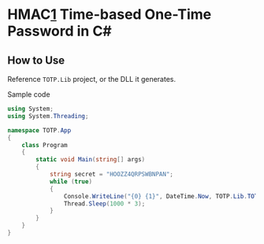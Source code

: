 # HMAC[1] Time-based One-Time Password in C#

## How to Use
Reference `TOTP.Lib` project, or the DLL it generates.

Sample code
```csharp
using System;
using System.Threading;

namespace TOTP.App
{
    class Program
    {
        static void Main(string[] args)
        {
            string secret = "HOOZZ4QRPSWBNPAN";
            while (true)
            {
                Console.WriteLine("{0} {1}", DateTime.Now, TOTP.Lib.TOTP.GetTotp(secret));
                Thread.Sleep(1000 * 3);
            }
        }
    }
}
```

[1]: https://en.wikipedia.org/wiki/Time-based_One-time_Password_Algorithm
